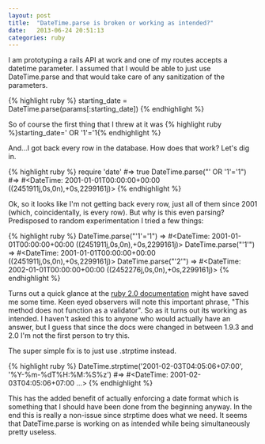 ```yaml
---
layout: post
title:  "DateTime.parse is broken or working as intended?"
date:   2013-06-24 20:51:13
categories: ruby
---
```


I am prototyping a rails API at work and one of my routes accepts a datetime parameter.  I assumed that I would be able to just use DateTime.parse and that would take care of any sanitization of the parameters.

{% highlight ruby %}
starting_date = DateTime.parse(params[:starting_date])
{% endhighlight %}

So of course the first thing that I threw at it was {% highlight ruby %}starting_date=' OR '1'='1{% endhighlight %}

And...I got back every row in the database.  How does that work?  Let's dig in.

{% highlight ruby %}
require 'date'
  #=> true 
DateTime.parse("' OR '1'='1")
  #=> #<DateTime: 2001-01-01T00:00:00+00:00 ((2451911j,0s,0n),+0s,2299161j)>
{% endhighlight %}

Ok, so it looks like I'm not getting back every row, just all of them since 2001 (which, coincidentally, is every row).  But why is this even parsing?  Predisposed to random experimentation I tried a few things:

{% highlight ruby %}
DateTime.parse("'1'='1")
  => #<DateTime: 2001-01-01T00:00:00+00:00 ((2451911j,0s,0n),+0s,2299161j)>
DateTime.parse("'1'")
  => #<DateTime: 2001-01-01T00:00:00+00:00 ((2451911j,0s,0n),+0s,2299161j)> 
DateTime.parse("'2'")
  => #<DateTime: 2002-01-01T00:00:00+00:00 ((2452276j,0s,0n),+0s,2299161j)> 
{% endhighlight %}

Turns out a quick glance at the [ruby 2.0 documentation][date-time-docs] might have saved me some time.  Keen eyed observers will note this important phrase, "This method does not function as a validator".  So as it turns out its working as intended.  I haven't asked this to anyone who would actually have an answer, but I guess that since the docs were changed in between 1.9.3 and 2.0 I'm not the first person to try this.

The super simple fix is to just use .strptime instead.

{% highlight ruby %}
DateTime.strptime('2001-02-03T04:05:06+07:00', '%Y-%m-%dT%H:%M:%S%z')
  #=> #<DateTime: 2001-02-03T04:05:06+07:00 ...>
{% endhighlight %}

This has the added benefit of actually enforcing a date format which is something that I should have been done from the beginning anyway.  In the end this is really a non-issue since strptime does what we need.  It seems that DateTime.parse is working on as intended while being simultaneously pretty useless.

[date-time-docs]: http://www.ruby-doc.org/stdlib-2.0/libdoc/date/rdoc/DateTime.html#method-c-parse